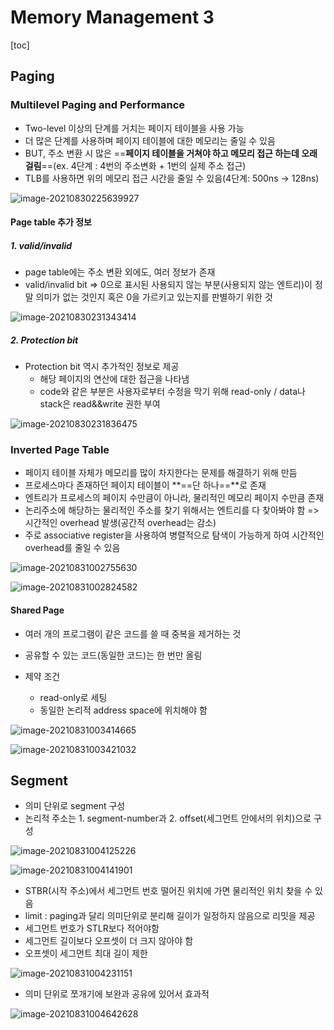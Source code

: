 # Memory Management 3

[toc]

## Paging

### Multilevel Paging and Performance

- Two-level 이상의 단계를 거치는 페이지 테이블을 사용 가능
- 더 많은 단계를 사용하며 페이지 테이블에 대한 메모리는 줄일 수 있음
- BUT, 주소 변환 시 많은 ==**페이지 테이블을 거쳐야 하고 메모리 접근 하는데 오래 걸림**==(ex. 4단계 : 4번의 주소변화 + 1번의 실제 주소 접근)
- TLB를 사용하면 위의 메모리 접근 시간을 줄일 수 있음(4단계: 500ns -> 128ns)

![image-20210830225639927](assets/03/image-20210830225639927.png)



#### Page table  추가 정보

##### 1. valid/invalid

- page table에는 주소 변환 외에도, 여러 정보가 존재
- valid/invalid bit => 0으로 표시된 사용되지 않는 부분(사용되지 않는 엔트리)이 정말 의미가 없는 것인지 혹은 0을 가르키고 있는지를 판별하기 위한 것

![image-20210830231343414](assets/03/image-20210830231343414.png)



##### 2. Protection bit

- Protection bit 역시 추가적인 정보로 제공
  - 해당 페이지의 연산에 대한 접근을 나타냄
  - code와 같은 부분은 사용자로부터 수정을 막기 위해 read-only / data나 stack은 read&&write 권한 부여

![image-20210830231836475](assets/03/image-20210830231836475.png)



### Inverted Page Table

- 페이지 테이블 자체가 메모리를 많이 차지한다는 문제를 해결하기 위해 만듬
- 프로세스마다 존재하던 페이지 테이블이 **==단 하나==**로 존재
- 엔트리가 프로세스의 페이지 수만큼이 아니라, 물리적인 메모리 페이지 수만큼 존재
- 논리주소에 해당하는 물리적인 주소를 찾기 위해서는 엔트리를 다 찾아봐야 함 => 시간적인 overhead 발생(공간적 overhead는 감소)
- 주로 associative register을 사용하여 병렬적으로 탐색이 가능하게 하여 시간적인 overhead를 줄일 수 있음

![image-20210831002755630](assets/03/image-20210831002755630.png)

![image-20210831002824582](assets/03/image-20210831002824582.png)



#### Shared Page

- 여러 개의 프로그램이 같은 코드를 쓸 때 중복을 제거하는 것

- 공유할 수 있는 코드(동일한 코드)는 한 번만 올림
- 제약 조건
  - read-only로 세팅
  - 동일한 논리적 address space에 위치해야 함

![image-20210831003414665](assets/03/image-20210831003414665.png)

![image-20210831003421032](assets/03/image-20210831003421032.png)



## Segment

- 의미 단위로 segment 구성
- 논리적 주소는 1. segment-number과 2. offset(세그먼트 안에서의 위치)으로 구성

![image-20210831004125226](assets/03/image-20210831004125226.png)

![image-20210831004141901](assets/03/image-20210831004141901.png)

- STBR(시작 주소)에서 세그먼트 번호 떨어진 위치에 가면 물리적인 위치 찾을 수 있음
-  limit : paging과 달리 의미단위로 분리해 길이가 일정하지 않음으로 리밋을 제공
- 세그먼트 번호가 STLR보다 적어야함
- 세그먼트 길이보다 오프셋이 더 크지 않아야 함
- 오프셋이 세그먼트 최대 길이 제한 

![image-20210831004231151](assets/03/image-20210831004231151.png)

- 의미 단위로 쪼개기에 보완과 공유에 있어서 효과적

![image-20210831004642628](assets/03/image-20210831004642628.png)